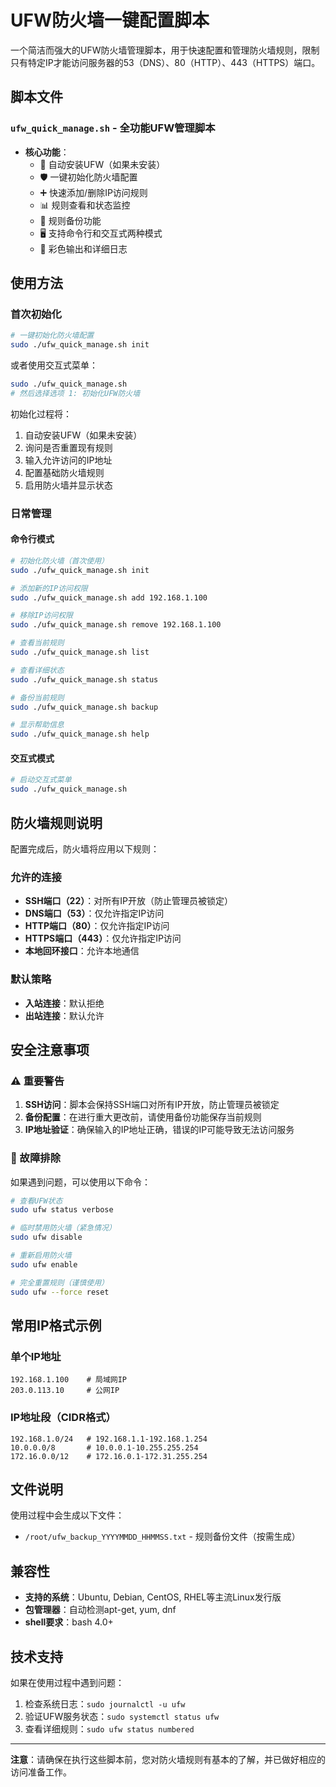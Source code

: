 # UFW防火墙一键配置脚本

一个简洁而强大的UFW防火墙管理脚本，用于快速配置和管理防火墙规则，限制只有特定IP才能访问服务器的53（DNS）、80（HTTP）、443（HTTPS）端口。

## 脚本文件

### `ufw_quick_manage.sh` - 全功能UFW管理脚本
- **核心功能**：
  - 🚀 自动安装UFW（如果未安装）
  - 🛡️ 一键初始化防火墙配置
  - ➕ 快速添加/删除IP访问规则
  - 📊 规则查看和状态监控
  - 💾 规则备份功能
  - 🖥️ 支持命令行和交互式两种模式
  - 🎨 彩色输出和详细日志

## 使用方法

### 首次初始化

```bash
# 一键初始化防火墙配置
sudo ./ufw_quick_manage.sh init
```

或者使用交互式菜单：
```bash
sudo ./ufw_quick_manage.sh
# 然后选择选项 1: 初始化UFW防火墙
```

初始化过程将：
1. 自动安装UFW（如果未安装）
2. 询问是否重置现有规则
3. 输入允许访问的IP地址
4. 配置基础防火墙规则
5. 启用防火墙并显示状态

### 日常管理

#### 命令行模式
```bash
# 初始化防火墙（首次使用）
sudo ./ufw_quick_manage.sh init

# 添加新的IP访问权限
sudo ./ufw_quick_manage.sh add 192.168.1.100

# 移除IP访问权限
sudo ./ufw_quick_manage.sh remove 192.168.1.100

# 查看当前规则
sudo ./ufw_quick_manage.sh list

# 查看详细状态
sudo ./ufw_quick_manage.sh status

# 备份当前规则
sudo ./ufw_quick_manage.sh backup

# 显示帮助信息
sudo ./ufw_quick_manage.sh help
```

#### 交互式模式
```bash
# 启动交互式菜单
sudo ./ufw_quick_manage.sh
```

## 防火墙规则说明

配置完成后，防火墙将应用以下规则：

### 允许的连接
- **SSH端口（22）**：对所有IP开放（防止管理员被锁定）
- **DNS端口（53）**：仅允许指定IP访问
- **HTTP端口（80）**：仅允许指定IP访问
- **HTTPS端口（443）**：仅允许指定IP访问
- **本地回环接口**：允许本地通信

### 默认策略
- **入站连接**：默认拒绝
- **出站连接**：默认允许

## 安全注意事项

### ⚠️ 重要警告
1. **SSH访问**：脚本会保持SSH端口对所有IP开放，防止管理员被锁定
2. **备份配置**：在进行重大更改前，请使用备份功能保存当前规则
3. **IP地址验证**：确保输入的IP地址正确，错误的IP可能导致无法访问服务

### 🔧 故障排除
如果遇到问题，可以使用以下命令：

```bash
# 查看UFW状态
sudo ufw status verbose

# 临时禁用防火墙（紧急情况）
sudo ufw disable

# 重新启用防火墙
sudo ufw enable

# 完全重置规则（谨慎使用）
sudo ufw --force reset
```

## 常用IP格式示例

### 单个IP地址
```
192.168.1.100    # 局域网IP
203.0.113.10     # 公网IP
```

### IP地址段（CIDR格式）
```
192.168.1.0/24   # 192.168.1.1-192.168.1.254
10.0.0.0/8       # 10.0.0.1-10.255.255.254
172.16.0.0/12    # 172.16.0.1-172.31.255.254
```

## 文件说明

使用过程中会生成以下文件：

- `/root/ufw_backup_YYYYMMDD_HHMMSS.txt` - 规则备份文件（按需生成）

## 兼容性

- **支持的系统**：Ubuntu, Debian, CentOS, RHEL等主流Linux发行版
- **包管理器**：自动检测apt-get, yum, dnf
- **shell要求**：bash 4.0+

## 技术支持

如果在使用过程中遇到问题：

1. 检查系统日志：`sudo journalctl -u ufw`
2. 验证UFW服务状态：`sudo systemctl status ufw`
3. 查看详细规则：`sudo ufw status numbered`

---

**注意**：请确保在执行这些脚本前，您对防火墙规则有基本的了解，并已做好相应的访问准备工作。 